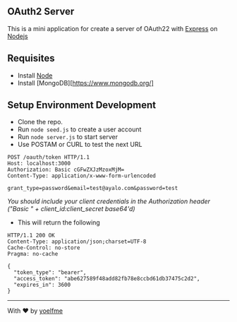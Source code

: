 ## OAuth2 Server

This is a mini application for create a server of OAuth22 with [Express](http://expressjs.com/) on [Nodejs](https://nodejs.org/en/)

## Requisites

- Install [Node](https://nodejs.org/en/download/)
- Install [MongoDB][https://www.mongodb.org/]

## Setup Environment Development

- Clone the repo.
- Run `node seed.js` to create a user account
- Run `node server.js` to start server
- Use POSTAM or CURL to test the next URL

```
POST /oauth/token HTTP/1.1
Host: localhost:3000
Authorization: Basic cGFwZXJzMzoxMjM=
Content-Type: application/x-www-form-urlencoded

grant_type=password&email=test@ayalo.com&password=test
```

*You should include your client credentials in the Authorization header ("Basic " + client_id:client_secret base64'd)*
- This will return the following

```
HTTP/1.1 200 OK
Content-Type: application/json;charset=UTF-8
Cache-Control: no-store
Pragma: no-cache

{
  "token_type": "bearer",
  "access_token": "abe627589f48add82fb78e8ccbd61db37475c2d2",
  "expires_in": 3600
}
```
---

With :heart: by [yoelfme](https://github.com/yoelfme)